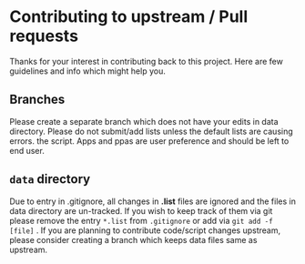 # Contributing to upstream / Pull requests

Thanks for your interest in contributing back to this project. Here are few
guidelines and info which might help you.

## Branches

Please create a separate branch which does not have your edits in data directory.
Please do not submit/add lists unless the default lists are causing errors. the script. Apps and ppas are user preference and should be left to end user.

## `data` directory

Due to entry in .gitignore, all changes in **.list** files are ignored and the files in data directory are un-tracked. If you wish to keep track of them via git please remove the entry `*.list` from `.gitignore` or add via `git add -f  [file]` . If you are planning to contribute code/script changes upstream, please consider creating a branch which keeps data files same as upstream.
